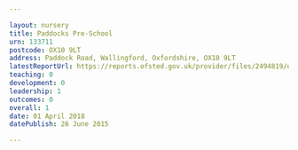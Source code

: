 ```yaml
---

layout: nursery
title: Paddocks Pre-School
urn: 133711
postcode: OX10 9LT
address: Paddock Road, Wallingford, Oxfordshire, OX10 9LT
latestReportUrl: https://reports.ofsted.gov.uk/provider/files/2494819/urn/133711.pdf
teaching: 0
development: 0
leadership: 1
outcomes: 0
overall: 1
date: 01 April 2018 
datePublish: 26 June 2015

---
```

